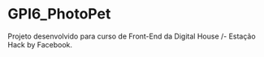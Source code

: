 # GPI6_PhotoPet
Projeto desenvolvido para curso de Front-End da Digital House /- Estação Hack by Facebook.

